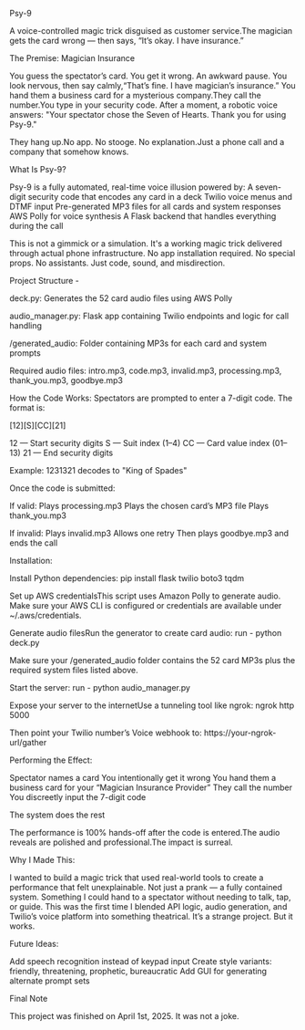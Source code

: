 Psy-9

A voice-controlled magic trick disguised as customer service.The magician gets the card wrong — then says, “It’s okay. I have insurance.”

The Premise: Magician Insurance

You guess the spectator’s card.
You get it wrong.
An awkward pause.
You look nervous, then say calmly,“That’s fine. I have magician’s insurance.”
You hand them a business card for a mysterious company.They call the number.You type in your security code.
After a moment, a robotic voice answers:
"Your spectator chose the Seven of Hearts. Thank you for using Psy-9."

They hang up.No app. No stooge. No explanation.Just a phone call and a company that somehow knows.


What Is Psy-9?

Psy-9 is a fully automated, real-time voice illusion powered by:
A seven-digit security code that encodes any card in a deck
Twilio voice menus and DTMF input
Pre-generated MP3 files for all cards and system responses
AWS Polly for voice synthesis
A Flask backend that handles everything during the call

This is not a gimmick or a simulation. It's a working magic trick delivered through actual phone infrastructure. No app installation required. No special props. No assistants. Just code, sound, and misdirection.

Project Structure - 

deck.py:
Generates the 52 card audio files using AWS Polly

audio_manager.py:
Flask app containing Twilio endpoints and logic for call handling

/generated_audio:
Folder containing MP3s for each card and system prompts

Required audio files:
intro.mp3, code.mp3, invalid.mp3, processing.mp3, thank_you.mp3, goodbye.mp3

How the Code Works:
Spectators are prompted to enter a 7-digit code. The format is:

[12][S][CC][21]

12 — Start security digits
S — Suit index (1–4)
CC — Card value index (01–13)
21 — End security digits

Example: 1231321 decodes to "King of Spades"

Once the code is submitted:

If valid:
Plays processing.mp3
Plays the chosen card’s MP3 file
Plays thank_you.mp3

If invalid:
Plays invalid.mp3
Allows one retry
Then plays goodbye.mp3 and ends the call

Installation:

Install Python dependencies:
pip install flask twilio boto3 tqdm

Set up AWS credentialsThis script uses Amazon Polly to generate audio. Make sure your AWS CLI is configured or credentials are available under ~/.aws/credentials.

Generate audio filesRun the generator to create card audio:
run - python deck.py

Make sure your /generated_audio folder contains the 52 card MP3s plus the required system files listed above.

Start the server:
run - python audio_manager.py

Expose your server to the internetUse a tunneling tool like ngrok:
ngrok http 5000

Then point your Twilio number’s Voice webhook to:
https://your-ngrok-url/gather

Performing the Effect:

Spectator names a card
You intentionally get it wrong
You hand them a business card for your “Magician Insurance Provider”
They call the number
You discreetly input the 7-digit code

The system does the rest

The performance is 100% hands-off after the code is entered.The audio reveals are polished and professional.The impact is surreal.

Why I Made This:

I wanted to build a magic trick that used real-world tools to create a performance that felt unexplainable. Not just a prank — a fully contained system. Something I could hand to a spectator without needing to talk, tap, or guide.
This was the first time I blended API logic, audio generation, and Twilio’s voice platform into something theatrical.
It’s a strange project. But it works.

Future Ideas:

Add speech recognition instead of keypad input
Create style variants: friendly, threatening, prophetic, bureaucratic
Add GUI for generating alternate prompt sets

Final Note

This project was finished on April 1st, 2025. It was not a joke.
